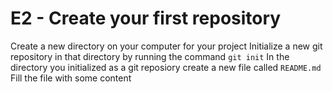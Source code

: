 # E2 - Create your first repository

Create a new directory on your computer for your project
Initialize a new git repository in that directory by running the command `git init`
In the directory you initialized as a git reposiory create a new file called `README.md`
Fill the file with some content